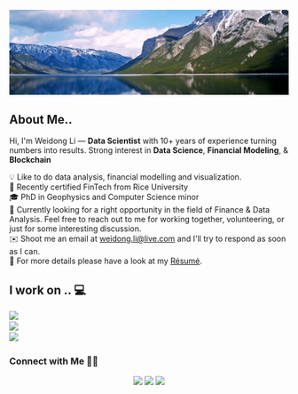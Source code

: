 ![Linkedin_Heading](images/56958.jpg)

## About Me.. 

Hi, I'm Weidong Li —  **Data Scientist** with 10+ years of experience turning numbers into results. Strong interest in **Data Science**, **Financial Modeling**, & **Blockchain** 

💡  Like to do data analysis, financial modelling and visualization.\
🌱 Recently certified FinTech from Rice University \
🎓 PhD in Geophysics and Computer Science minor \
💬  Currently looking for a right opportunity in the field of Finance & Data Analysis. Feel free to reach out to me for working together, volunteering, or just for some interesting discussion.\
✉️  Shoot me an email at weidong.li@live.com and I'll try to respond as soon as I can.\
📄  For more details please have a look at my [Résumé](https://docs.google.com/document/d/e/2PACX-1vRoeFn_2zUWL_u4KIbmmNO2oJS21MSL_bmB8n4EJPALFL4RFTcRlyUve048oQ9E-OOV_ob9LaFncUJl/pub).



## I work on .. 💻

<a href="https://www.python.org"><img src="https://img.shields.io/badge/-Python-lightgrey?style=flat&logo=python"></a>
\
<a href="https://github.com"><img src="https://img.shields.io/badge/-GitHub-lightgrey?style=flat&logo=github"></a>
\
<a href="https://code.visualstudio.com"><img src="https://img.shields.io/badge/-Visual%20Studio%20Code-lightgrey?style=flat&logo=visual-studio-code&logoColor=007ACC"></a>



<!-- section - connections -->

### Connect with Me  🤝🏻 

<p align="center">
<a href="https://docs.google.com/document/d/e/2PACX-1vRoeFn_2zUWL_u4KIbmmNO2oJS21MSL_bmB8n4EJPALFL4RFTcRlyUve048oQ9E-OOV_ob9LaFncUJl/pub"><img src="https://img.shields.io/badge/-Resume-yellow"/></a>
<a href="https://www.linkedin.com/in/weidongli20/"><img src="https://img.shields.io/badge/IN-Weidong%20Li-blue"/></a>
<a href="mailto:weidong.li@live.com"><img src="https://img.shields.io/badge/%40-email%20me-brightgreen"/></a>
</p>
<!-- section - connections -->
